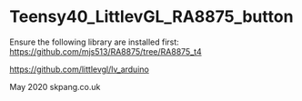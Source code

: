 # Teensy40_LittlevGL_RA8875_button
 
Ensure the following library are installed first:
https://github.com/mjs513/RA8875/tree/RA8875_t4

https://github.com/littlevgl/lv_arduino

May 2020
skpang.co.uk
